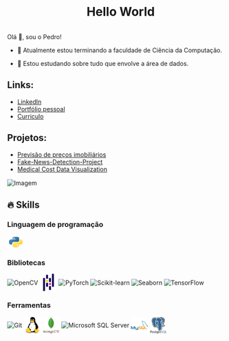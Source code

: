 <!--título-->
<div id="user-content-toc">
  <ul align="center">
    <summary><h1 style="display: inline-block">Hello World</h1></summary>
</div>

<!-- Presentation -->
<p>
  Olá 👋, sou o Pedro!

  - 🌱 Atualmente estou terminando a faculdade de Ciência da Computação.
 
  - 🔭 Estou estudando sobre tudo que envolve a área de dados.
</p>

<!-- Links -->
## Links:
- [LinkedIn](https://www.linkedin.com/in/pedrocobalquini/)
- [Portfólio pessoal](https://pedrocobalquini.framer.website)
- [Curriculo](https://docs.google.com/document/d/1QUPu1dkZU6Ws2LJhrMoJG3RDLIMaQUEL/edit?usp=sharing&ouid=110463610946032391224&rtpof=true&sd=true)

<!-- Portfolio -->
## Projetos:
- [Previsão de preços imobiliários](https://github.com/pedrocobalquini/Previsao-de-precos)
- [Fake-News-Detection-Project](https://github.com/pedrocobalquini/Fake-News-Detection-Project)
- [Medical Cost Data Visualization](https://github.com/pedrocobalquini/Medical-Cost)

<!-- GIF -->
<p align="left">
  <img align="center" src="https://images-wixmp-ed30a86b8c4ca887773594c2.wixmp.com/f/12cbe8a4-f55c-4b40-85bb-d8e1405e7b84/datjp1z-fc3069a4-9ffc-40d0-861b-a53e6a267634.gif?token=eyJ0eXAiOiJKV1QiLCJhbGciOiJIUzI1NiJ9.eyJzdWIiOiJ1cm46YXBwOjdlMGQxODg5ODIyNjQzNzNhNWYwZDQxNWVhMGQyNmUwIiwiaXNzIjoidXJuOmFwcDo3ZTBkMTg4OTgyMjY0MzczYTVmMGQ0MTVlYTBkMjZlMCIsIm9iaiI6W1t7InBhdGgiOiJcL2ZcLzEyY2JlOGE0LWY1NWMtNGI0MC04NWJiLWQ4ZTE0MDVlN2I4NFwvZGF0anAxei1mYzMwNjlhNC05ZmZjLTQwZDAtODYxYi1hNTNlNmEyNjc2MzQuZ2lmIn1dXSwiYXVkIjpbInVybjpzZXJ2aWNlOmZpbGUuZG93bmxvYWQiXX0.3wHOSA8fr6drprY3vNEo-4rCuIpzJlStCJtNg3iJR2o" alt="Imagem">
</p>

## 🔥 Skills
<!-- Skills: Programming Languages -->
  <div style="flex-basis: 48%;">
    <h3>Linguagem de programação</h3>
    <img align="center" alt="Python" height="30" width="40" src="https://raw.githubusercontent.com/devicons/devicon/master/icons/python/python-original.svg">
  </div>
  
  
  <!-- Skills: Libraries -->
  <div style="flex-basis: 48%;">
    <h3>Bibliotecas</h3>
    <img align="center" alt="OpenCV" src="https://www.vectorlogo.zone/logos/opencv/opencv-icon.svg" width="40" height="40"/>
    <img align="center" alt="Pandas" src="https://raw.githubusercontent.com/devicons/devicon/2ae2a900d2f041da66e950e4d48052658d850630/icons/pandas/pandas-original.svg" width="40" height="40"/>
    <img align="center" alt="PyTorch" src="https://www.vectorlogo.zone/logos/pytorch/pytorch-icon.svg" width="40" height="40"/>
    <img align="center" alt="Scikit-learn" src="https://upload.wikimedia.org/wikipedia/commons/0/05/Scikit_learn_logo_small.svg" width="40" height="40"/>
    <img align="center" alt="Seaborn" src="https://seaborn.pydata.org/_images/logo-mark-lightbg.svg" width="40" height="40"/>
    <img align="center" alt="TensorFlow" src="https://www.vectorlogo.zone/logos/tensorflow/tensorflow-icon.svg" width="40" height="40"/>
  </div>

  <div style="flex-basis: 48%;">
    <h3>Ferramentas</h3>
    <img align="center" alt="Git" src="https://www.vectorlogo.zone/logos/git-scm/git-scm-icon.svg" width="40" height="40"/>
    <img align="center" alt="Linux" src="https://raw.githubusercontent.com/devicons/devicon/master/icons/linux/linux-original.svg" width="40" height="40"/>
    <img align="center" alt="MongoDB" src="https://raw.githubusercontent.com/devicons/devicon/master/icons/mongodb/mongodb-original-wordmark.svg" width="40" height="40"/>
    <img align="center" alt="Microsoft SQL Server" src="https://www.svgrepo.com/show/303229/microsoft-sql-server-logo.svg" width="40" height="40"/>
    <img align="center" alt="MySQL" src="https://raw.githubusercontent.com/devicons/devicon/master/icons/mysql/mysql-original-wordmark.svg" width="40" height="40"/>
    <img align="center" alt="PostgreSQL" src="https://raw.githubusercontent.com/devicons/devicon/master/icons/postgresql/postgresql-original-wordmark.svg" width="40" height="40"/>
  </div>
